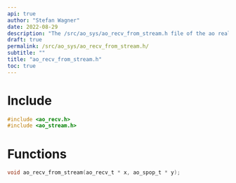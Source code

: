 ```yaml
---
api: true
author: "Stefan Wagner"
date: 2022-08-29
description: "The /src/ao_sys/ao_recv_from_stream.h file of the ao real-time operating system."
draft: true
permalink: /src/ao_sys/ao_recv_from_stream.h/
subtitle: ""
title: "ao_recv_from_stream.h"
toc: true
---
```


# Include

```c
#include <ao_recv.h>
#include <ao_stream.h>
```

# Functions

```c
void ao_recv_from_stream(ao_recv_t * x, ao_spop_t * y);
```

